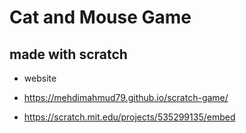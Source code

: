 # Cat and Mouse Game
## made with scratch
* website
* https://mehdimahmud79.github.io/scratch-game/

* https://scratch.mit.edu/projects/535299135/embed
